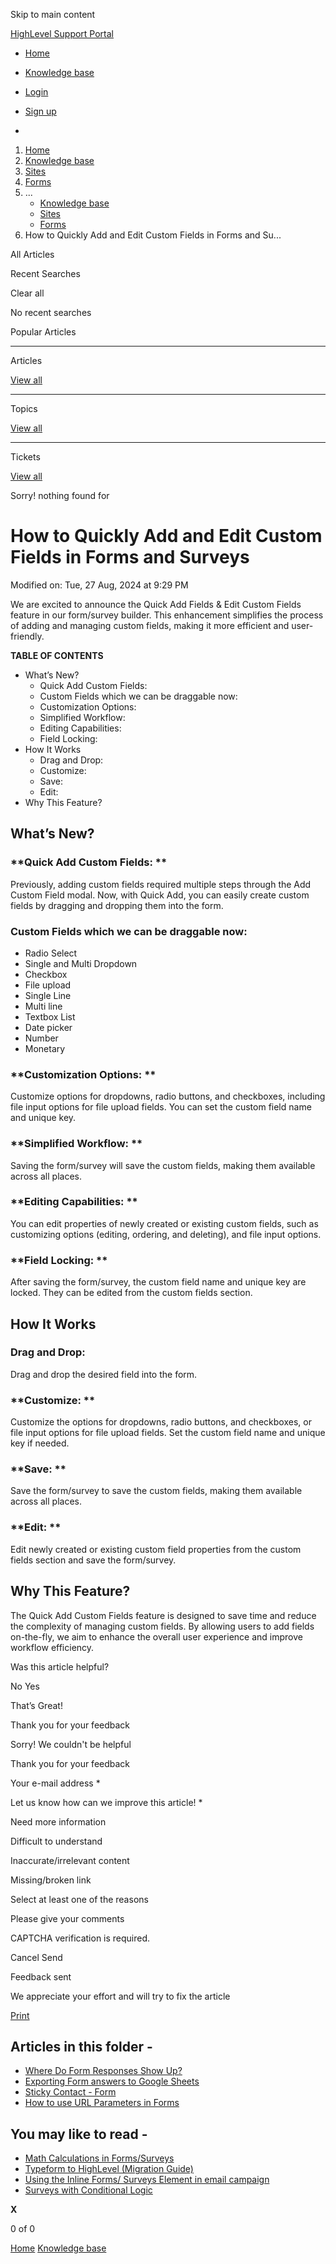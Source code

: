 Skip to main content

[ HighLevel Support Portal ](https://help.gohighlevel.com)

  * [ Home ](/support/home)
  * [ Knowledge base ](/support/solutions)

  * [Login](/support/login)
  * [Sign up](/support/signup)
  * 

  1. [Home](/support/home)
  2. [Knowledge base](/support/solutions)
  3. [Sites](/support/solutions/48000449581)
  4. [Forms](/support/solutions/folders/48000665899)
  5. ... 
     * [Knowledge base](/support/solutions)
     * [Sites](/support/solutions/48000449581)
     * [Forms](/support/solutions/folders/48000665899)
  6. How to Quickly Add and Edit Custom Fields in Forms and Su...

All  Articles 

Recent Searches

Clear all

No recent searches

Popular Articles

* * *

Articles

[View all](/support/search/solutions)

* * *

Topics

[View all](/support/search/topics)

* * *

Tickets

[View all](/support/search/tickets)

Sorry! nothing found for   

# How to Quickly Add and Edit Custom Fields in Forms and Surveys

Modified on: Tue, 27 Aug, 2024 at 9:29 PM

We are excited to announce the Quick Add Fields & Edit Custom Fields feature in our form/survey builder. This enhancement simplifies the process of adding and managing custom fields, making it more efficient and user-friendly.

**TABLE OF CONTENTS**

  * What’s New?
    * Quick Add Custom Fields: 
    * Custom Fields which we can be draggable now:
    * Customization Options: 
    * Simplified Workflow: 
    * Editing Capabilities: 
    * Field Locking: 
  * How It Works
    * Drag and Drop:
    * Customize: 
    * Save: 
    * Edit: 
  * Why This Feature?

## **What’s New?**

### **Quick Add Custom Fields:  **

Previously, adding custom fields required multiple steps through the Add Custom Field modal. Now, with Quick Add, you can easily create custom fields by dragging and dropping them into the form.

### **Custom Fields which we can be draggable now:**

  * Radio Select
  * Single and Multi Dropdown
  * Checkbox
  * File upload
  * Single Line
  * Multi line
  * Textbox List
  * Date picker
  * Number
  * Monetary

### **Customization Options:  **

Customize options for dropdowns, radio buttons, and checkboxes, including file input options for file upload fields. You can set the custom field name and unique key.

### **Simplified Workflow:  **

Saving the form/survey will save the custom fields, making them available across all places.

### **Editing Capabilities:  **

You can edit properties of newly created or existing custom fields, such as customizing options (editing, ordering, and deleting), and file input options.

### **Field Locking:  **

After saving the form/survey, the custom field name and unique key are locked. They can be edited from the custom fields section.

## **How It Works**

### **Drag and Drop:**

Drag and drop the desired field into the form.

### **Customize:  **

Customize the options for dropdowns, radio buttons, and checkboxes, or file input options for file upload fields. Set the custom field name and unique key if needed.

### **Save:  **

Save the form/survey to save the custom fields, making them available across all places.

### **Edit:  **

Edit newly created or existing custom field properties from the custom fields section and save the form/survey.

## **Why This Feature?**

The Quick Add Custom Fields feature is designed to save time and reduce the complexity of managing custom fields. By allowing users to add fields on-the-fly, we aim to enhance the overall user experience and improve workflow efficiency.

Was this article helpful?

No  Yes 

That’s Great!

Thank you for your feedback

Sorry! We couldn't be helpful

Thank you for your feedback

Your e-mail address *

Let us know how can we improve this article! *

Need more information 

Difficult to understand 

Inaccurate/irrelevant content 

Missing/broken link 

Select at least one of the reasons 

Please give your comments 

CAPTCHA verification is required. 

Cancel  Send 

Feedback sent

We appreciate your effort and will try to fix the article

[Print](javascript:print\(\))

## Articles in this folder -

  * [Where Do Form Responses Show Up?](/support/solutions/articles/48000979916-where-do-form-responses-show-up-)
  * [Exporting Form answers to Google Sheets](/support/solutions/articles/48000979918-exporting-form-answers-to-google-sheets)
  * [Sticky Contact - Form](/support/solutions/articles/48000979919-sticky-contact-form)
  * [How to use URL Parameters in Forms](/support/solutions/articles/48001164119-how-to-use-url-parameters-in-forms)

## You may like to read -

  * [Math Calculations in Forms/Surveys](/support/solutions/articles/155000003634-math-calculations-in-forms-surveys)
  * [Typeform to HighLevel (Migration Guide)](/support/solutions/articles/155000003331-typeform-to-highlevel-migration-guide-)
  * [Using the Inline Forms/ Surveys Element in email campaign](/support/solutions/articles/155000003912-using-the-inline-forms-surveys-element-in-email-campaign)
  * [Surveys with Conditional Logic](/support/solutions/articles/48000981703-surveys-with-conditional-logic)

**X**

0 of 0 []()

[Home](/support/home) [Knowledge base](/support/solutions)
